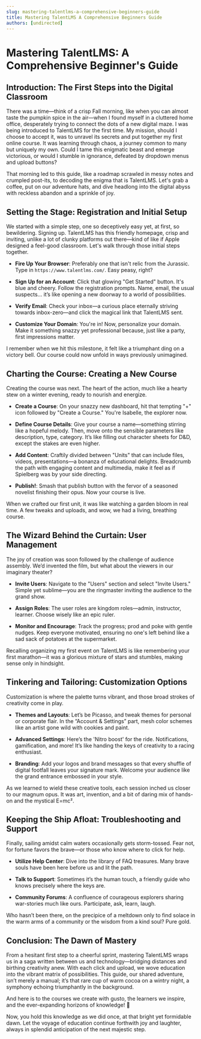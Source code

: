 ```yaml
---
slug: mastering-talentlms-a-comprehensive-beginners-guide
title: Mastering TalentLMS A Comprehensive Beginners Guide
authors: [undirected]
---
```



# Mastering TalentLMS: A Comprehensive Beginner's Guide

## Introduction: The First Steps into the Digital Classroom

There was a time—think of a crisp Fall morning, like when you can almost taste the pumpkin spice in the air—when I found myself in a cluttered home office, desperately trying to connect the dots of a new digital maze. I was being introduced to TalentLMS for the first time. My mission, should I choose to accept it, was to unravel its secrets and put together my first online course. It was learning through chaos, a journey common to many but uniquely my own. Could I tame this enigmatic beast and emerge victorious, or would I stumble in ignorance, defeated by dropdown menus and upload buttons?

That morning led to this guide, like a roadmap scrawled in messy notes and crumpled post-its, to decoding the enigma that is TalentLMS. Let's grab a coffee, put on our adventure hats, and dive headlong into the digital abyss with reckless abandon and a sprinkle of joy.

## Setting the Stage: Registration and Initial Setup

We started with a simple step, one so deceptively easy yet, at first, so bewildering. Signing up. TalentLMS has this friendly homepage, crisp and inviting, unlike a lot of clunky platforms out there—kind of like if Apple designed a feel-good classroom. Let's walk through those initial steps together.

- **Fire Up Your Browser**: Preferably one that isn't relic from the Jurassic. Type in `https://www.talentlms.com/`. Easy peasy, right?

- **Sign Up for an Account**: Click that glowing "Get Started" button. It's blue and cheery. Follow the registration prompts. Name, email, the usual suspects... it’s like opening a new doorway to a world of possibilities. 

- **Verify Email**: Check your inbox—a curious place eternally striving towards inbox-zero—and click the magical link that TalentLMS sent.

- **Customize Your Domain**: You're in! Now, personalize your domain. Make it something snazzy yet professional because, just like a party, first impressions matter. 

I remember when we hit this milestone, it felt like a triumphant ding on a victory bell. Our course could now unfold in ways previously unimagined.

## Charting the Course: Creating a New Course

Creating the course was next. The heart of the action, much like a hearty stew on a winter evening, ready to nourish and energize.

- **Create a Course**: On your snazzy new dashboard, hit that tempting "+" icon followed by "Create a Course." You're Isabelle, the explorer now.

- **Define Course Details**: Give your course a name—something stirring like a hopeful melody. Then, move onto the sensible parameters like description, type, category. It’s like filling out character sheets for D&D, except the stakes are even higher. 

- **Add Content**: Craftily divided between "Units" that can include files, videos, presentations—a bonanza of educational delights. Breadcrumb the path with engaging content and multimedia, make it feel as if Spielberg was by your side directing.

- **Publish!**: Smash that publish button with the fervor of a seasoned novelist finishing their opus. Now your course is live.

When we crafted our first unit, it was like watching a garden bloom in real time. A few tweaks and uploads, and wow, we had a living, breathing course.

## The Wizard Behind the Curtain: User Management

The joy of creation was soon followed by the challenge of audience assembly. We’d invented the film, but what about the viewers in our imaginary theater?

- **Invite Users**: Navigate to the "Users" section and select "Invite Users." Simple yet sublime—you are the ringmaster inviting the audience to the grand show.

- **Assign Roles**: The user roles are kingdom roles—admin, instructor, learner. Choose wisely like an epic ruler.

- **Monitor and Encourage**: Track the progress; prod and poke with gentle nudges. Keep everyone motivated, ensuring no one's left behind like a sad sack of potatoes at the supermarket.

Recalling organizing my first event on TalentLMS is like remembering your first marathon—it was a glorious mixture of stars and stumbles, making sense only in hindsight.

## Tinkering and Tailoring: Customization Options

Customization is where the palette turns vibrant, and those broad strokes of creativity come in play.

- **Themes and Layouts**: Let’s be Picasso, and tweak themes for personal or corporate flair. In the “Account & Settings” part, mesh color schemes like an artist gone wild with cookies and paint.

- **Advanced Settings**: Here’s the 'Nitro boost' for the ride. Notifications, gamification, and more! It’s like handing the keys of creativity to a racing enthusiast.

- **Branding**: Add your logos and brand messages so that every shuffle of digital footfall leaves your signature mark. Welcome your audience like the grand entrance embossed in your style.

As we learned to wield these creative tools, each session inched us closer to our magnum opus. It was art, invention, and a bit of daring mix of hands-on and the mystical E=mc².

## Keeping the Ship Afloat: Troubleshooting and Support

Finally, sailing amidst calm waters occasionally gets storm-tossed. Fear not, for fortune favors the brave—or those who know where to click for help.

- **Utilize Help Center**: Dive into the library of FAQ treasures. Many brave souls have been here before us and lit the path.

- **Talk to Support**: Sometimes it’s the human touch, a friendly guide who knows precisely where the keys are.

- **Community Forums**: A confluence of courageous explorers sharing war-stories much like ours. Participate, ask, learn, laugh. 

Who hasn’t been there, on the precipice of a meltdown only to find solace in the warm arms of a community or the wisdom from a kind soul? Pure gold.

## Conclusion: The Dawn of Mastery

From a hesitant first step to a cheerful sprint, mastering TalentLMS wraps us in a saga written between us and technology—bridging distances and birthing creativity anew. With each click and upload, we wove education into the vibrant matrix of possibilities. This guide, our shared adventure, isn’t merely a manual; it’s that rare cup of warm cocoa on a wintry night, a symphony echoing triumphantly in the background.

And here is to the courses we create with gusto, the learners we inspire, and the ever-expanding horizons of knowledge! 🌟

Now, you hold this knowledge as we did once, at that bright yet formidable dawn. Let the voyage of education continue forthwith joy and laughter, always in splendid anticipation of the next majestic step.